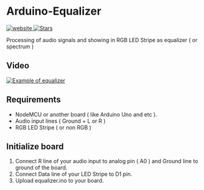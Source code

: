 # Arduino-Equalizer

<div>
  <!-- Version -->
  <a href="https://marktext.github.io/website">
    <img src="https://badge.fury.io/gh/mohammad1ta%2Farduino-equalizer.svg" alt="website">
  </a>
  <!-- Stars -->
  <a href="https://github.com/mohammad1ta/arduino-equalizer">
    <img src="https://img.shields.io/github/stars/mohammad1ta/arduino-equalizer.svg" alt="Stars">
  </a>
</div>
  
Processing of audio signals and showing in RGB LED Stripe as equalizer ( or spectrum )

## Video
[![Example of equalizer](https://img.youtube.com/vi/f7fiRIdPt94/2.jpg)](https://youtu.be/f7fiRIdPt94 "Arduino equalizer example") 

## Requirements
- NodeMCU or another board ( like Arduino Uno and etc ).
- Audio input lines ( Ground + L or R )
- RGB LED Stripe ( or non RGB )

## Initialize board
1. Connect R line of your audio input to analog pin ( A0 ) and Ground line to ground of the board.
2. Connect Data line of your LED Stripe to D1 pin.
3. Upload equalizer.ino to your board.
